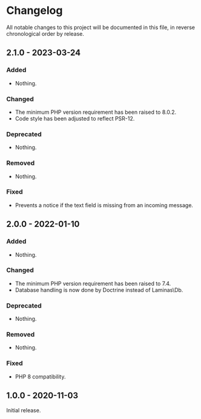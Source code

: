 # Changelog

All notable changes to this project will be documented in this file, in reverse chronological order by release.

## 2.1.0 - 2023-03-24

### Added

- Nothing.

### Changed

- The minimum PHP version requirement has been raised to 8.0.2.
- Code style has been adjusted to reflect PSR-12.

### Deprecated

- Nothing.

### Removed

- Nothing.

### Fixed

- Prevents a notice if the text field is missing from an incoming message.

## 2.0.0 - 2022-01-10

### Added

- Nothing.

### Changed

- The minimum PHP version requirement has been raised to 7.4.
- Database handling is now done by Doctrine instead of Laminas\Db.

### Deprecated

- Nothing.

### Removed

- Nothing.

### Fixed

- PHP 8 compatibility.

## 1.0.0 - 2020-11-03

Initial release.
